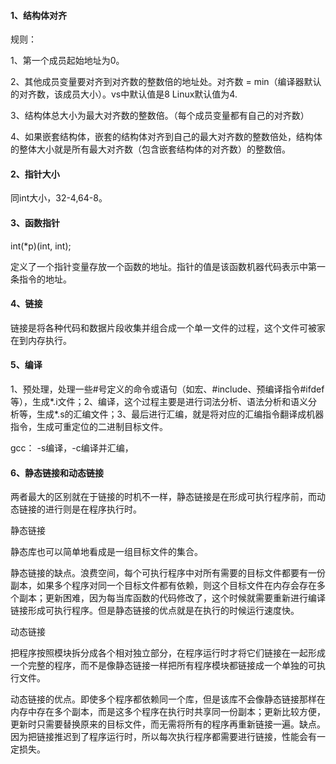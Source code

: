 #### 1、结构体对齐

规则：

1、第一个成员起始地址为0。

2、其他成员变量要对齐到对齐数的整数倍的地址处。对齐数 = min（编译器默认的对齐数，该成员大小）。vs中默认值是8 Linux默认值为4.

3、结构体总大小为最大对齐数的整数倍。（每个成员变量都有自己的对齐数）

4、如果嵌套结构体，嵌套的结构体对齐到自己的最大对齐数的整数倍处，结构体的整体大小就是所有最大对齐数（包含嵌套结构体的对齐数）的整数倍。

#### 2、指针大小

同int大小，32-4,64-8。

#### 3、函数指针

int(*p)(int, int);

定义了一个指针变量存放一个函数的地址。指针的值是该函数机器代码表示中第一条指令的地址。

#### 4、链接

链接是将各种代码和数据片段收集并组合成一个单一文件的过程，这个文件可被家在到内存执行。

#### 5、编译

1、预处理，处理一些#号定义的命令或语句（如宏、#include、预编译指令#ifdef等），生成\*.i文件；2、编译，这个过程主要是进行词法分析、语法分析和语义分析等，生成\*.s的汇编文件；3、最后进行汇编，就是将对应的汇编指令翻译成机器指令，生成可重定位的二进制目标文件。

gcc： -s编译，-c编译并汇编，

#### 6、静态链接和动态链接

两者最大的区别就在于链接的时机不一样，静态链接是在形成可执行程序前，而动态链接的进行则是在程序执行时。

静态链接

静态库也可以简单地看成是一组目标文件的集合。 

静态链接的缺点。浪费空间，每个可执行程序中对所有需要的目标文件都要有一份副本，如果多个程序对同一个目标文件都有依赖，则这个目标文件在内存会存在多个副本；更新困难，因为每当库函数的代码修改了，这个时候就需要重新进行编译链接形成可执行程序。但是静态链接的优点就是在执行的时候运行速度快。

动态链接

把程序按照模块拆分成各个相对独立部分，在程序运行时才将它们链接在一起形成一个完整的程序，而不是像静态链接一样把所有程序模块都链接成一个单独的可执行文件。

 动态链接的优点。即使多个程序都依赖同一个库，但是该库不会像静态链接那样在内存中存在多个副本，而是这多个程序在执行时共享同一份副本；更新比较方便，更新时只需要替换原来的目标文件，而无需将所有的程序再重新链接一遍。缺点。因为把链接推迟到了程序运行时，所以每次执行程序都需要进行链接，性能会有一定损失。    